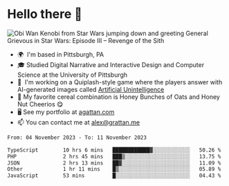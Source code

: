 <!--
**GameDog9988/GameDog9988** is a ✨ _special_ ✨ repository because its `README.md` (this file) appears on your GitHub profile.

Here are some ideas to get you started:

- 🔭 I’m currently working on ...
- 🌱 I’m currently learning ...
- 👯 I’m looking to collaborate on ...
- 🤔 I’m looking for help with ...
- 💬 Ask me about ...
- 📫 How to reach me: ...
- 😄 Pronouns: ...
- ⚡ Fun fact: ...
-->



Hello there 👋
==================================

![Obi Wan Kenobi from Star Wars jumping down and greeting General Grievous in Star Wars: Episode III – Revenge of the Sith](https://github.com/agrattan0820/agrattan0820/assets/51346343/689e56eb-29be-46a5-a079-28ea727b5f7e)


- 🌍  I'm based in Pittsburgh, PA
- 🎓  Studied Digital Narrative and Interactive Design and Computer Science at the University of Pittsburgh
- 👾  I'm working on a Quiplash-style game where the players answer with AI-generated images called [Artificial Unintelligence](https://github.com/agrattan0820/artificial-unintelligence)
- 🥣  My favorite cereal combination is Honey Bunches of Oats and Honey Nut Cheerios 😋
- 🖥️  See my portfolio at [agattan.com](http://agrattan.com/)
- 📫  You can contact me at [alex@grattan.me](mailto:alex@grattan.me)

<!--START_SECTION:waka-->

```txt
From: 04 November 2023 - To: 11 November 2023

TypeScript        10 hrs 6 mins   ████████████▓░░░░░░░░░░░░   50.26 %
PHP               2 hrs 45 mins   ███▒░░░░░░░░░░░░░░░░░░░░░   13.75 %
JSON              2 hrs 13 mins   ██▓░░░░░░░░░░░░░░░░░░░░░░   11.09 %
Other             1 hr 11 mins    █▒░░░░░░░░░░░░░░░░░░░░░░░   05.89 %
JavaScript        53 mins         █░░░░░░░░░░░░░░░░░░░░░░░░   04.43 %
```

<!--END_SECTION:waka-->
